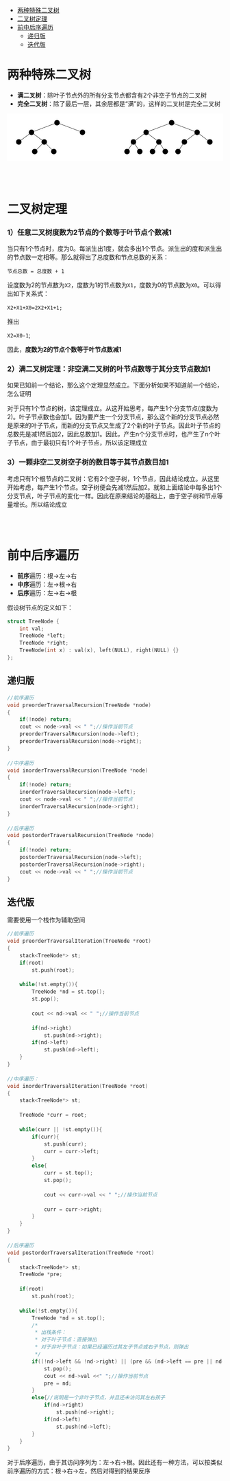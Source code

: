
<!-- GFM-TOC -->
* [两种特殊二叉树](#两种特殊二叉树)
* [二叉树定理](#二叉树定理)
* [前中后序遍历](#前中后序遍历)
    * [递归版](#递归版)
    * [迭代版](#迭代版)
<!-- GFM-TOC -->

# 两种特殊二叉树

* **满二叉树**：除叶子节点外的所有分支节点都含有2个非空子节点的二叉树
* **完全二叉树**：除了最后一层，其余层都是“满”的，这样的二叉树是完全二叉树

![](../pic/al-tree-1.png)

<br>
<br>

# 二叉树定理

### 1）任意二叉树度数为2节点的个数等于叶节点个数减1

当只有1个节点时，度为0。每派生出1度，就会多出1个节点。派生出的度和派生出的节点数一定相等。那么就得出了总度数和节点总数的关系：

`节点总数 = 总度数 + 1`

设度数为2的节点数为`X2`，度数为1的节点数为`X1`，度数为0的节点数为`X0`。可以得出如下关系式：

`X2+X1+X0=2X2+X1+1;`

推出     

`X2=X0-1`;

因此，**度数为2的节点个数等于叶节点数减1**

### 2）满二叉树定理：非空满二叉树的叶节点数等于其分支节点数加1

如果已知前一个结论，那么这个定理显然成立。下面分析如果不知道前一个结论，怎么证明

对于只有1个节点的树，该定理成立。从这开始思考，每产生1个分支节点(度数为2)。叶子节点数也会加1。因为要产生一个分支节点，那么这个新的分支节点必然是原来的叶子节点，而新的分支节点又生成了2个新的叶子节点。因此叶子节点的总数先是减1然后加2，因此总数加1。因此，产生n个分支节点时，也产生了n个叶子节点，由于最初只有1个叶子节点，所以该定理成立

### 3）一颗非空二叉树空子树的数目等于其节点数目加1

考虑只有1个根节点的二叉树：它有2个空子树，1个节点，因此结论成立。从这里开始考虑，每产生1个节点。空子树便会先减1然后加2。就和上面结论中每多出1个分支节点，叶子节点的变化一样。因此在原来结论的基础上，由于空子树和节点等量增长。所以结论成立

<br>
<br>

# 前中后序遍历

* **前序**遍历：根->左->右
* **中序**遍历：左->根->右
* **后序**遍历：左->右->根

假设树节点的定义如下：

```c++
struct TreeNode {
    int val;
    TreeNode *left;
    TreeNode *right;
    TreeNode(int x) : val(x), left(NULL), right(NULL) {}
};
```

## 递归版

```c++
//前序遍历
void preorderTraversalRecursion(TreeNode *node)
{
    if(!node) return;
    cout << node->val << " ";//操作当前节点
    preorderTraversalRecursion(node->left);
    preorderTraversalRecursion(node->right);
}

//中序遍历
void inorderTraversalRecursion(TreeNode *node)
{
    if(!node) return;
    inorderTraversalRecursion(node->left);
    cout << node->val << " ";//操作当前节点
    inorderTraversalRecursion(node->right);
}

//后序遍历
void postorderTraversalRecursion(TreeNode *node)
{
    if(!node) return;
    postorderTraversalRecursion(node->left);
    postorderTraversalRecursion(node->right);
    cout << node->val << " ";//操作当前节点
}
```

## 迭代版

需要使用一个栈作为辅助空间

```c++
//前序遍历
void preorderTraversalIteration(TreeNode *root)
{
    stack<TreeNode*> st;
    if(root)
        st.push(root);

    while(!st.empty()){
        TreeNode *nd = st.top();
        st.pop();

        cout << nd->val << " ";//操作当前节点

        if(nd->right)
            st.push(nd->right);
        if(nd->left)
            st.push(nd->left);
    }
}

//中序遍历：
void inorderTraversalIteration(TreeNode *root)
{
    stack<TreeNode*> st;

    TreeNode *curr = root;

    while(curr || !st.empty()){
        if(curr){
            st.push(curr);
            curr = curr->left;
        }
        else{
            curr = st.top();
            st.pop();

            cout << curr->val << " ";//操作当前节点

            curr = curr->right;
        }
    }
}

//后序遍历
void postorderTraversalIteration(TreeNode *root)
{
    stack<TreeNode*> st;
    TreeNode *pre;

    if(root)
        st.push(root);

    while(!st.empty()){
        TreeNode *nd = st.top();
        /*
         * 出栈条件：
         * 对于叶子节点：直接弹出
         * 对于非叶子节点：如果已经遍历过其左子节点或右子节点，则弹出
         */
        if((!nd->left && !nd->right) || (pre && (nd->left == pre || nd->right == pre))){
            st.pop();
            cout << nd->val <<" ";//操作当前节点
            pre = nd;
        }
        else{//说明是一个非叶子节点，并且还未访问其左右孩子
            if(nd->right)
                st.push(nd->right);
            if(nd->left)
                st.push(nd->left);
        }
    }
}
```

对于后序遍历，由于其访问序列为：左->右->根。因此还有一种方法，可以按类似前序遍历的方式：根->右->左，然后对得到的结果反序

<br>
<br>